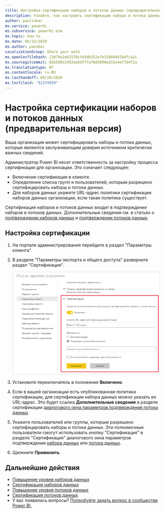 ```yaml
---
title: Настройка сертификации наборов и потоков данных (предварительная версия)
description: Узнайте, как настроить сертификацию набора и потока данных в организации.
author: paulinbar
ms.service: powerbi
ms.subservice: powerbi-eim
ms.topic: how-to
ms.date: 05/15/2020
ms.author: painbar
LocalizationGroup: Share your work
ms.openlocfilehash: 11079e2ab1578cfe5db352e7e3286d491bdfca2c
ms.sourcegitcommit: 02b5d031d92ea5d7ffa70d5098ed15e4ef764f2a
ms.translationtype: HT
ms.contentlocale: ru-RU
ms.lasthandoff: 09/26/2020
ms.locfileid: "91374920"
---
```

# <a name="set-up-dataset-and-dataflow-certification-preview"></a>Настройка сертификации наборов и потоков данных (предварительная версия)

Ваша организация может сертифицировать наборы и потоки данных, которые являются заслуживающим доверия источником критически важных сведений.

Администратор Power BI несет ответственность за настройку процесса сертификации для организации. Это означает следующее:
* Включение сертификации в клиенте.
* Определение списка групп и пользователей, которым разрешено сертифицировать наборы и потоки данных.
* Для наборов данных укажите URL-адрес политики сертификации наборов данных организации, если такая политика существует.

Сертификация наборов и потоков данных входит в *подтверждение* наборов и потоков данных. Дополнительные сведения см. в статьях о [подтверждении наборов данных](../connect-data/service-datasets-promote.md) и [подтверждении потоков данных](../transform-model/service-dataflows-promote-certify.md).


## <a name="set-up-certification"></a>Настройка сертификации

1. На портале администрирования перейдите в раздел "Параметры клиента".
1. В разделе "Параметры экспорта и общего доступа" разверните раздел "Сертификация".

   ![Настройка сертификации наборов и потоков данных](media/service-admin-setup-certification/service-admin-certification-setup-dialog.png)

1. Установите переключатель в положение **Включено**.
1. Если в вашей организации есть опубликованная политика сертификации, для сертификации набора данных можно указать ее URL-адрес. Это будет ссылка **Дополнительные сведения** в разделе сертификации [диалогового окна параметров подтверждения потока данных](../connect-data/service-datasets-promote.md#request-dataset-certification). 
1. Укажите пользователей или группы, которым разрешено сертифицировать наборы и потоки данных. Эти полномочные пользователи смогут использовать кнопку "Сертификация" в разделе "Сертификация" диалогового окна параметров подтверждения [набора данных](../connect-data/service-datasets-promote.md#request-dataset-certification) или [потока данных](../transform-model/service-dataflows-promote-certify.md#certify-a-dataflow).
1. Щелкните **Применить**.

## <a name="next-steps"></a>Дальнейшие действия
* [Повышение уровня наборов данных](../connect-data/service-datasets-promote.md)
* [Сертификация наборов данных](../connect-data/service-datasets-certify.md)
* [Повышение уровня потоков данных](../transform-model/service-dataflows-promote-certify.md#promote-a-dataflow)
* [Сертификация потоков данных](../transform-model/service-dataflows-promote-certify.md#certify-a-dataflow)
* У вас появились вопросы? [Попробуйте задать вопрос в сообществе Power BI.](https://community.powerbi.com/)
